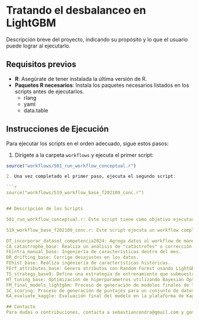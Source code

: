 # Tratando el desbalanceo en LightGBM

Descripción breve del proyecto, indicando su propósito y lo que el usuario puede lograr al ejecutarlo.

## Requisitos previos

- **R**: Asegúrate de tener instalada la última versión de R.
- **Paquetes R necesarios**: Instala los paquetes necesarios listados en los scripts antes de ejecutarlos.
  - rlang
  - yaml
  - data.table


## Instrucciones de Ejecución

Para ejecutar los scripts en el orden adecuado, sigue estos pasos:

1. Dirígete a la carpeta `workflows` y ejecuta el primer script:

 ```r
 source("workflows/501_run_workflow_conceptual.r")

2. Una vez completado el primer paso, ejecuta el segundo script:

 ```r
source("workflows/519_workflow_base_f202109_conc.r")


## Descripción de los Scripts

501_run_workflow_conceptual.r: Este script tiene como objetivo ejecutar un workflow específico en un entorno temporal en la máquina.

519_workflow_base_f202109_conc.r: Este script ejecuta un workflow completo desde una configuración base, cargando varias funciones que procesan datos y preparan variables en el entorno de trabajo. Algunas de las funciones principales son:

DT_incorporar_dataset_competencia2024: Agrega datos al workflow de manera determinista.
CA_catastrophe_base: Realiza un análisis de "catástrofes" o corrección de datos.
FEintra_manual_base: Ingeniería de características dentro del mes.
DR_drifting_base: Corrige desajustes en los datos.
FEhist_base: Realiza ingeniería de características históricas.
FErf_attributes_base: Genera atributos con Random Forest usando LightGBM.
TS_strategy_base9: Define una estrategia de entrenamiento que submuestrea un porcentaje de la clase "CONTINUA".
HT_tuning_base: Optimización de hiperparámetros utilizando Bayesian Optimization.
FM_final_models_lightgbm: Proceso de generación de modelos finales de línea base utilizando LightGBM.
SC_scoring: Proceso de generación de puntajes para un conjunto de datos final.
KA_evaluate_kaggle: Evaluación final del modelo en la plataforma de Kaggle.

## Contacto
Para dudas o contribuciones, contacta a sebastiancendra@gmail.com y gomezleogabriel@gmail.com
